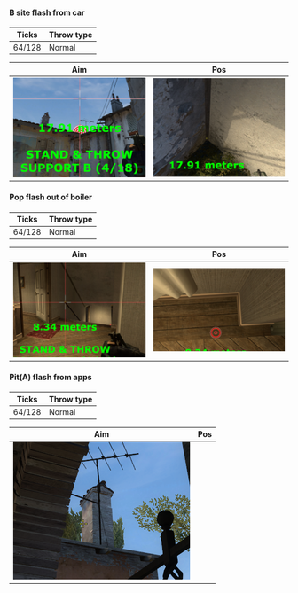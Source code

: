 #### B site flash from car

| Ticks  | Throw type |
| ------ | ---------- |
| 64/128 | Normal     |

| Aim| Pos |
|----|-----|
| ![](b-site-flash-from-car-aim.png) | ![](b-site-flash-from-car-pos.png) |

#### Pop flash out of boiler

| Ticks  | Throw type |
| ------ | ---------- |
| 64/128 | Normal     |

| Aim| Pos |
|----|-----|
| ![](pop-flash-from-boiler-aim.png) | ![](pop-flash-from-boiler-pos.png) |


#### Pit(A) flash from apps

| Ticks  | Throw type |
| ------ | ---------- |
| 64/128 | Normal     |

| Aim| Pos |
|----|-----|
| ![](pit-a-flash-from-apps-aim.png) | |
